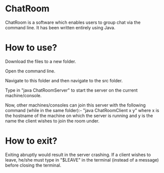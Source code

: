 # ChatRoom
ChatRoom is a software which enables users to group chat via the command line. It has been written entirely using Java.

# How to use?
Download the files to a new folder.

Open the command line.

Navigate to this folder and then navigate to the src folder.

Type in "java ChatRoomServer" to start the server on the current machine/console.

Now, other machines/consoles can join this server with the following command (while in the same folder):-
"java ChatRoomClient x y"
where x is the hostname of the machine on which the server is running and y is the name the client wishes to join the room under.

# How to exit?
Exiting abruptly would result in the server crashing. If a client wishes to leave, he/she must type in "$LEAVE" in the terminal (instead of a message)
before closing the terminal.
